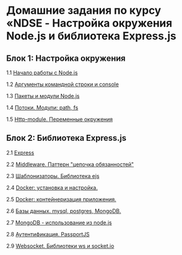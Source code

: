 # Домашние задания по курсу «NDSE - Настройка окружения Node.js и библиотека Express.js

## Блок 1: Настройка окружения

1.1 [Начало работы с Node.js](001-intro)

1.2 [Аргументы командной строки и console](002-console)

1.3 [Пакеты и модули Node.js](003-packages)

1.4 [Потоки. Модули: path, fs](004-stream)

1.5 [Http-module. Переменные окружения](005-http)

## Блок 2: Библиотека Express.js

2.1 [Express](006-express)

2.2 [Middleware. Паттерн "цепочка обязанностей"](007-middleware)

2.3 [Шаблонизаторы. Библиотека ejs](008-ejs)

2.4 [Docker: установка и настройка.](009-docker)

2.5 [Docker: контейнеризация приложения.](009-docker-2)

2.6 [Базы данных. mysql, postgres, MongoDB.](010-db)

2.7 [MongoDB - использование из node.js](011-mongo)

2.8 [Аутентификация. PassportJS](012-auth)

2.9 [Websocket. Библиотеки ws и socket.io](013-websocket)

